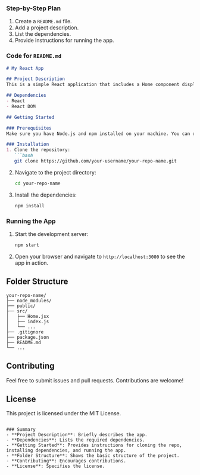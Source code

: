 ### Step-by-Step Plan
1. Create a `README.md` file.
2. Add a project description.
3. List the dependencies.
4. Provide instructions for running the app.

### Code for `README.md`
```markdown
# My React App

## Project Description
This is a simple React application that includes a Home component displaying a message indicating successful login. The application is styled with inline CSS for simplicity.

## Dependencies
- React
- React DOM

## Getting Started

### Prerequisites
Make sure you have Node.js and npm installed on your machine. You can download them from [Node.js](https://nodejs.org/).

### Installation
1. Clone the repository:
   ```bash
   git clone https://github.com/your-username/your-repo-name.git
   ```
2. Navigate to the project directory:
   ```bash
   cd your-repo-name
   ```
3. Install the dependencies:
   ```bash
   npm install
   ```

### Running the App
1. Start the development server:
   ```bash
   npm start
   ```
2. Open your browser and navigate to `http://localhost:3000` to see the app in action.

## Folder Structure
```
your-repo-name/
├── node_modules/
├── public/
├── src/
│   ├── Home.jsx
│   ├── index.js
│   └── ...
├── .gitignore
├── package.json
├── README.md
└── ...
```

## Contributing
Feel free to submit issues and pull requests. Contributions are welcome!

## License
This project is licensed under the MIT License.
```

### Summary
- **Project Description**: Briefly describes the app.
- **Dependencies**: Lists the required dependencies.
- **Getting Started**: Provides instructions for cloning the repo, installing dependencies, and running the app.
- **Folder Structure**: Shows the basic structure of the project.
- **Contributing**: Encourages contributions.
- **License**: Specifies the license.
